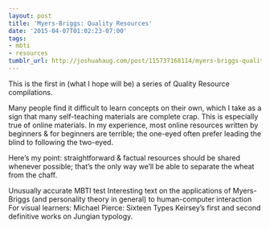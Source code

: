 ```yaml
---
layout: post
title: 'Myers-Briggs: Quality Resources'
date: '2015-04-07T01:02:23-07:00'
tags:
- mbti
- resources
tumblr_url: http://joshuahaug.com/post/115737168114/myers-briggs-quality-resources
---
```

This is the first in (what I hope will be) a series of Quality Resource compilations.

Many people find it difficult to learn concepts on their own, which I take as a sign that many self-teaching materials are complete crap.  This is especially true of online materials. In my experience, most online resources written by beginners & for beginners are terrible; the one-eyed often prefer leading the blind to following the two-eyed.

Here’s my point: straightforward & factual resources should be shared whenever possible; that’s the only way we’ll be able to separate the wheat from the chaff.

Unusually accurate MBTI test 
Interesting text on the applications of Myers-Briggs (and personality theory in general) to human-computer interaction
For visual learners: Michael Pierce: Sixteen Types
Keirsey’s first and second definitive works on Jungian typology.
